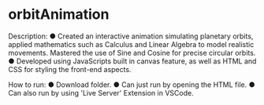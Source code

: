 # orbitAnimation

Description:
● Created an interactive animation simulating planetary orbits, applied mathematics such as Calculus and Linear Algebra to
model realistic movements. Mastered the use of Sine and Cosine for precise circular orbits.
● Developed using JavaScripts built in canvas feature, as well as HTML and CSS for styling the front-end aspects.

How to run:
● Download folder.
● Can just run by opening the HTML file.
● Can also run by using 'Live Server' Extension in VSCode.


